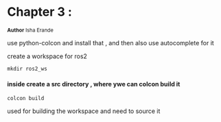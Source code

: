 # Chapter 3 : 
<sub>**Author**
Isha Erande</sub>


use python-colcon and install that , and then also use autocomplete for it


create a workspace for ros2 
```
mkdir ros2_ws
```

#### inside create a src directory , where ywe can colcon build it 

```
colcon build
```

used for building the workspace and need to source it 





 





